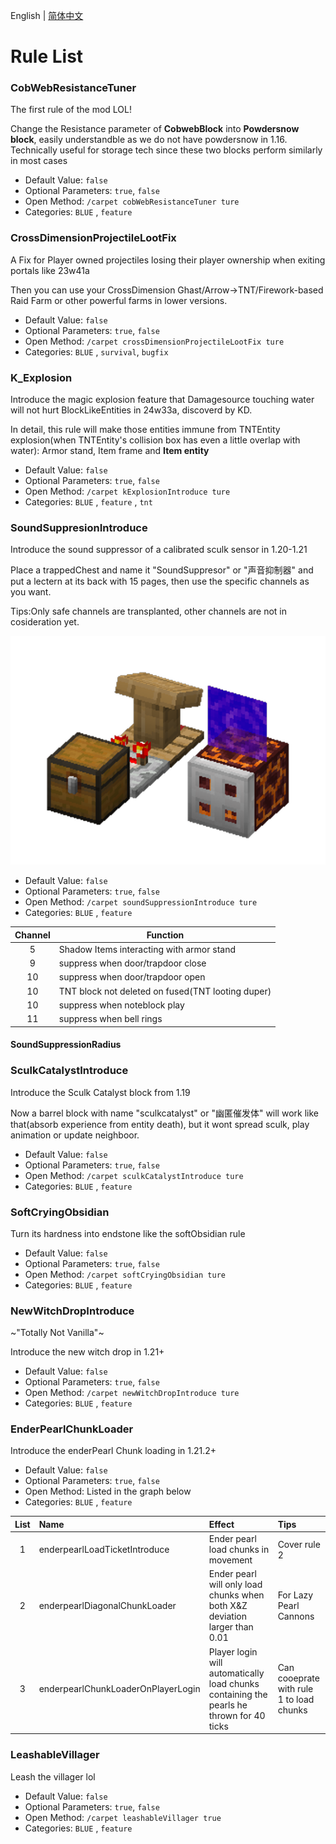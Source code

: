 English | [简体中文](Rules_CN.md)

# Rule List

### CobWebResistanceTuner

The first rule of the mod LOL!

Change the Resistance parameter of **CobwebBlock** into **Powdersnow block**, easily understandble as we do not have powdersnow in 1.16. Technically useful for storage tech since these two blocks perform similarly in most cases

* Default Value: `false`
* Optional Parameters: `true`, `false`
* Open Method: `/carpet cobWebResistanceTuner ture`
* Categories: `BLUE` , `feature`

### CrossDimensionProjectileLootFix

A Fix for Player owned projectiles losing their player ownership when exiting portals like 23w41a

Then you can use your CrossDimension Ghast/Arrow->TNT/Firework-based Raid Farm or other powerful farms in lower versions.

* Default Value: `false`
* Optional Parameters: `true`, `false`
* Open Method: `/carpet crossDimensionProjectileLootFix ture`
* Categories: `BLUE` , `survival`, `bugfix`

### K_Explosion

Introduce the magic explosion feature that Damagesource touching water will not hurt BlockLikeEntities in 24w33a, discoverd by KD.

In detail, this rule will make those entities immune from TNTEntity explosion(when TNTEntity's collision box has even a little overlap with water): Armor stand, Item frame and **Item entity**

* Default Value: `false`
* Optional Parameters: `true`, `false`
* Open Method: `/carpet kExplosionIntroduce ture`
* Categories: `BLUE` , `feature` , `tnt`

### SoundSuppresionIntroduce

Introduce the sound suppressor of a calibrated sculk sensor in 1.20-1.21

Place a trappedChest and name it "SoundSuppresor" or "声音抑制器" and put a lectern at its back with 15 pages, then use the specific channels as you want.

Tips:Only safe channels are transplanted, other channels are not in cosideration yet.

![声音抑制示意图](.././src/main/resources/assets/carpetblueaddition/SoundSuppression.png)

* Default Value: `false`
* Optional Parameters: `true`, `false`
* Open Method: `/carpet soundSuppressionIntroduce ture`
* Categories: `BLUE` , `feature`


| Channel | Function                                          |
| :-----: | ------------------------------------------------- |
|    5    | Shadow Items interacting with armor stand        |
|    9    | suppress when door/trapdoor close                 |
|   10   | suppress when door/trapdoor open                  |
|   10   | TNT block not deleted on fused(TNT looting duper) |
|   10   | suppress when noteblock play                      |
|   11   | suppress when bell rings                          |

#### SoundSuppressionRadius

### SculkCatalystIntroduce

Introduce the Sculk Catalyst block from 1.19

Now a barrel block with name "sculkcatalyst" or "幽匿催发体" will work like that(absorb experience from entity death), but it wont spread sculk, play animation or update neighboor.

* Default Value: `false`
* Optional Parameters: `true`, `false`
* Open Method: `/carpet sculkCatalystIntroduce ture`
* Categories: `BLUE` , `feature`

### SoftCryingObsidian

Turn its hardness into endstone like the softObsidian rule

* Default Value: `false`
* Optional Parameters: `true`, `false`
* Open Method: `/carpet softCryingObsidian ture`
* Categories: `BLUE` , `feature`

### NewWitchDropIntroduce

~"Totally Not Vanilla"~

Introduce the new witch drop in 1.21+

* Default Value: `false`
* Optional Parameters: `true`, `false`
* Open Method: `/carpet newWitchDropIntroduce ture`
* Categories: `BLUE` , `feature`

### EnderPearlChunkLoader

Introduce the enderPearl Chunk loading in 1.21.2+

* Default Value: `false`
* Optional Parameters: `true`, `false`
* Open Method: Listed in the graph below
* Categories: `BLUE` , `feature`


| List | Name                               | Effect                                                                                          | Tips                                     |
| :--: | :--------------------------------- | :---------------------------------------------------------------------------------------------- | :--------------------------------------- |
|  1  | enderpearlLoadTicketIntroduce      | Ender pearl load chunks in movement                                                             | Cover rule 2                             |
|  2  | enderpearlDiagonalChunkLoader      | Ender pearl will only load chunks when<br /> both X&Z deviation larger than 0.01                | For Lazy Pearl Cannons                   |
|  3  | enderpearlChunkLoaderOnPlayerLogin | Player login will automatically load chunks<br /> containing the pearls he thrown for 40 ticks | Can cooeprate with rule 1 to load chunks |

### LeashableVillager

Leash the villager lol

* Default Value: `false`
* Optional Parameters: `true`, `false`
* Open Method: `/carpet leashableVillager true`
* Categories: `BLUE` , `feature`
